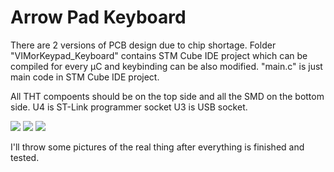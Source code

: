 # Arrow Pad Keyboard


There are 2 versions of PCB design due to chip shortage. Folder "VIMorKeypad_Keyboard" contains STM Cube IDE project which can be compiled for every µC and keybinding can be also modified. "main.c" is just main code in STM Cube IDE project.


All THT compoents should be on the top side and all the SMD on the bottom side. U4 is ST-Link programmer socket U3 is USB socket.


<img src="https://github.com/Xses-1/VIM-or-Arrow-Pad-Keyboard/blob/main/STM32F103/Bottom.png">
<img src="https://github.com/Xses-1/VIM-or-Arrow-Pad-Keyboard/blob/main/STM32F103/Top.png">
<img src="https://github.com/Xses-1/VIM-or-Arrow-Pad-Keyboard/blob/main/STM32F042/Schematic_VIM%20_%20arrow%20keyboard%20STM32F042.png">


I'll throw some pictures of the real thing after everything is finished and tested.
